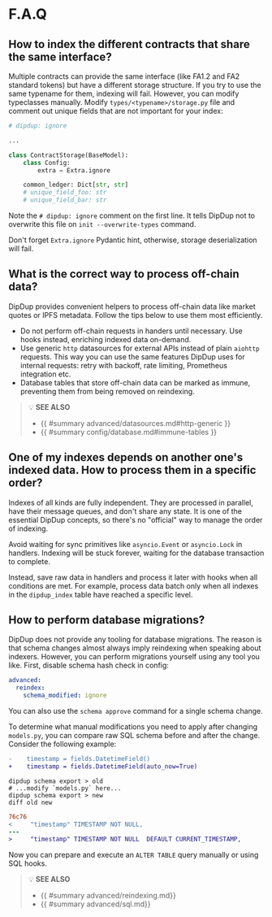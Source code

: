 # F.A.Q

## How to index the different contracts that share the same interface?

Multiple contracts can provide the same interface (like FA1.2 and FA2 standard tokens) but have a different storage structure. If you try to use the same typename for them, indexing will fail. However, you can modify typeclasses manually. Modify `types/<typename>/storage.py` file and comment out unique fields that are not important for your index:

```python
# dipdup: ignore

...

class ContractStorage(BaseModel):
    class Config:
        extra = Extra.ignore

    common_ledger: Dict[str, str]
    # unique_field_foo: str
    # unique_field_bar: str
```

Note the `# dipdup: ignore` comment on the first line. It tells DipDup not to overwrite this file on `init --overwrite-types` command.

Don't forget `Extra.ignore` Pydantic hint, otherwise, storage deserialization will fail.

## What is the correct way to process off-chain data?

DipDup provides convenient helpers to process off-chain data like market quotes or IPFS metadata. Follow the tips below to use them most efficiently.

* Do not perform off-chain requests in handers until necessary. Use hooks instead, enriching indexed data on-demand.
* Use generic `http` datasources for external APIs instead of plain `aiohttp` requests. This way you can use the same features DipDup uses for internal requests: retry with backoff, rate limiting, Prometheus integration etc.
* Database tables that store off-chain data can be marked as immune, preventing them from being removed on reindexing.

> 💡 **SEE ALSO**
>
> * {{ #summary advanced/datasources.md#http-generic }}
> * {{ #summary config/database.md#immune-tables }}

## One of my indexes depends on another one's indexed data. How to process them in a specific order?

Indexes of all kinds are fully independent. They are processed in parallel, have their message queues, and don't share any state. It is one of the essential DipDup concepts, so there's no "official" way to manage the order of indexing.

Avoid waiting for sync primitives like `asyncio.Event` or `asyncio.Lock` in handlers. Indexing will be stuck forever, waiting for the database transaction to complete.

Instead, save raw data in handlers and process it later with hooks when all conditions are met. For example, process data batch only when all indexes in the `dipdup_index` table have reached a specific level.

## How to perform database migrations?

DipDup does not provide any tooling for database migrations. The reason is that schema changes almost always imply reindexing when speaking about indexers. However, you can perform migrations yourself using any tool you like. First, disable schema hash check in config:

```yaml
advanced:
  reindex:
    schema_modified: ignore
```

You can also use the `schema approve` command for a single schema change.

To determine what manual modifications you need to apply after changing `models.py`, you can compare raw SQL schema before and after the change. Consider the following example:

```diff
-    timestamp = fields.DatetimeField()
+    timestamp = fields.DatetimeField(auto_now=True)
```

```shell
dipdup schema export > old
# ...modify `models.py` here...
dipdup schema export > new
diff old new
```

```diff
76c76
<     "timestamp" TIMESTAMP NOT NULL,
---
>     "timestamp" TIMESTAMP NOT NULL  DEFAULT CURRENT_TIMESTAMP,
```

Now you can prepare and execute an `ALTER TABLE` query manually or using SQL hooks.

> 💡 **SEE ALSO**
>
> * {{ #summary advanced/reindexing.md}}
> * {{ #summary advanced/sql.md}}
